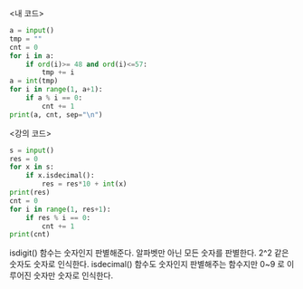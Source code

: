 <내 코드>

```python
a = input()
tmp = ""
cnt = 0
for i in a:
    if ord(i)>= 48 and ord(i)<=57:
        tmp += i
a = int(tmp)
for i in range(1, a+1):
    if a % i == 0:
        cnt += 1
print(a, cnt, sep="\n")
```

<강의 코드>

```python
s = input()
res = 0
for x in s:
    if x.isdecimal():
        res = res*10 + int(x)
print(res)
cnt = 0
for i in range(1, res+1):
    if res % i == 0:
        cnt += 1
print(cnt)
```

isdigit() 함수는 숫자인지 판별해준다. 알파벳만 아닌 모든 숫자를 판별한다. 2^2 같은 숫자도 숫자로 인식한다.
isdecimal() 함수도 숫자인지 판별해주는 함수지만 0~9 로 이루어진 숫자만 숫자로 인식한다.
